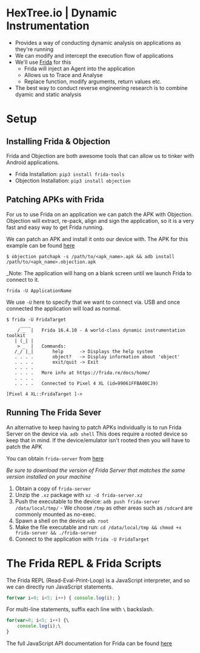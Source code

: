 # HexTree.io | Dynamic Instrumentation

- Provides a way of conducting dynamic analysis on applications as they're running
- We can modify and intercept the execution flow of applications
- We'll use [Frida](https://frida.re/) for this
	- Frida will inject an Agent into the application
	- Allows us to Trace and Analyse
	- Replace function, modify arguments, return values etc.
- The best way to conduct reverse engineering research is to combine dyamic and static analysis

# Setup

## Installing Frida & Objection

Frida and Objection are both awesome tools that can allow us to tinker with Android applications.
- Frida Installation: `pip3 install frida-tools`
- Objection Installation: `pip3 install objection`

## Patching APKs with Frida

For us to use Frida on an application we can patch the APK with Objection.
Objection will extract, re-pack, align and sign the application, so it is a very fast and easy way to get Frida running.

We can patch an APK and install it onto our device with. The APK for this example can be found [here](https://storage.googleapis.com/hextree_prod_image_uploads/media/uploads/android-dynamic-instrumentation/FridaTarget.apk)


```
$ objection patchapk -s /path/to/<apk_name>.apk && adb install /path/to/<apk_name>.objection.apk
```


_Note: The application will hang on a blank screen until we launch Frida to connect to it.

```
frida -U ApplicationName
```

We use `-U` here to specify that we want to connect via. USB and once connected the application will load as normal.

```
$ frida -U FridaTarget
     ____
    / _  |   Frida 16.4.10 - A world-class dynamic instrumentation toolkit
   | (_| |
    > _  |   Commands:
   /_/ |_|       help      -> Displays the help system
   . . . .       object?   -> Display information about 'object'
   . . . .       exit/quit -> Exit
   . . . .
   . . . .   More info at https://frida.re/docs/home/
   . . . .
   . . . .   Connected to Pixel 4 XL (id=99061FFBA00CJ9)

[Pixel 4 XL::FridaTarget ]->
```

## Running The Frida Sever

An alternative to keep having to patch APKs individually is to run Frida Server on the device via. `adb shell`
This does require a rooted device so keep that in mind. If the device/emulator isn't rooted then you will have to patch the APK

You can obtain `frida-server` from [here](https://github.com/frida/frida/releases)

_Be sure to download the version of Frida Server that matches the same version installed on your machine_

1. Obtain a copy of `frida-server`
2. Unzip the `.xz` package with `xz -d frida-server.xz`
3. Push the executable to the device: `adb push frida-server /data/local/tmp/` - We choose `/tmp` as other areas such as `/sdcard` are commonly mounted as no-exec.
4. Spawn a shell on the device `adb root`
5. Make the file executable and run: `cd /data/local/tmp && chmod +x frida-server && ./frida-server`
6. Connect to the application with `frida -U FridaTarget`

# The Frida REPL & Frida Scripts

The Frida REPL (Read-Eval-Print-Loop) is a JavaScript interpreter, and so we can directly run JavaScript statements.

```javascript
for(var i=0; i<5; i++) { console.log(i); }
```

For multi-line statements, suffix each line with `\` backslash.

```javascript
for(var=0; i<5; i++) {\
	console.log(i);\
}
```

The full JavaScript API documentation for Frida can be found [here](https://frida.re/docs/examples/javascript/)

